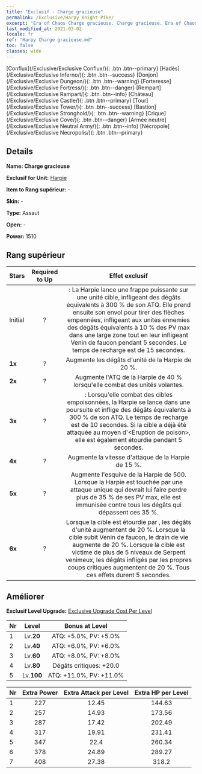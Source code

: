 ```yaml
---
title: "Exclusif - Charge gracieuse"
permalink: /Exclusive/Harpy Knight Pike/
excerpt: "Era of Chaos Charge gracieuse. Charge gracieuse. Era of Chaos Exclusif Charge gracieuse. Harpie Exclusif."
last_modified_at: 2021-03-02
locale: fr
ref: "Harpy Charge gracieuse.md"
toc: false
classes: wide
---
```

 [Conflux](/Exclusive/Exclusive Conflux/){: .btn .btn--primary} [Hadès](/Exclusive/Exclusive Inferno/){: .btn .btn--success} [Donjon](/Exclusive/Exclusive Dungeon/){: .btn .btn--warning} [Forteresse](/Exclusive/Exclusive Fortress/){: .btn .btn--danger} [Rempart](/Exclusive/Exclusive Rampart/){: .btn .btn--info} [Château](/Exclusive/Exclusive Castle/){: .btn .btn--primary} [Tour](/Exclusive/Exclusive Tower/){: .btn .btn--success} [Bastion](/Exclusive/Exclusive Stronghold/){: .btn .btn--warning} [Crique](/Exclusive/Exclusive Cove/){: .btn .btn--danger} [Armée neutre](/Exclusive/Exclusive Neutral Army/){: .btn .btn--info} [Nécropole](/Exclusive/Exclusive Necropolis/){: .btn .btn--primary} 

## Details
 **Name: Charge gracieuse** 

 **Exclusif for Unit:** [Harpie](/units/Harpy/) 

 **Item to Rang supérieur:** -

 **Skin:** -

 **Type:** Assaut

 **Open:** -

 **Power:** 1510

## Rang supérieur

  |     Stars    |  Required to Up | Effet exclusif |
  |:-------------|:---------------:|:---------------:|
  |  Initial  | ? | <Voltige> : La Harpie lance une frappe puissante sur une unité cible, infligeant des dégâts équivalents à 300 % de son ATQ. Elle prend ensuite son envol pour tirer des flèches empennées, infligeant aux unités ennemies des dégâts équivalents à 10 % des PV max dans une large zone tout en leur infligeant Venin de faucon pendant 5 secondes. Le temps de recharge est de 15 secondes. |
  | **1x** <i class="fas fa-star"/> | ? | Augmente les dégâts d'unité de la Harpie de 20 %. |
  | **2x** <i class="fas fa-star"/> | ? | Augmente l'ATQ de la Harpie de 40 % lorsqu'elle combat des unités volantes. |
  | **3x** <i class="fas fa-star"/> | ? | <Friande de venin> : Lorsqu'elle combat des cibles empoisonnées, la Harpie se lance dans une poursuite et inflige des dégâts équivalents à 300 % de son ATQ. Le temps de recharge est de 10 secondes. Si la cible a déjà été attaquée au moyen d'<Éruption de poison>, elle est également étourdie pendant 5 secondes. |
  | **4x** <i class="fas fa-star"/> | ? | Augmente la vitesse d'attaque de la Harpie de 15 %. |
  | **5x** <i class="fas fa-star"/> | ? | Augmente l'esquive de la Harpie de 500. Lorsque la Harpie est touchée par une attaque unique qui devrait lui faire perdre plus de 35 % de ses PV max, elle est immunisée contre tous les dégâts qui dépassent ces 35 %. |
  | **6x** <i class="fas fa-star"/> | ? | Lorsque la cible est étourdie par <Friande de venin>, les dégâts d'unité augmentent de 20 %. Lorsque la cible subit Venin de faucon, le drain de vie augmente de 20 %. Lorsque la cible est victime de plus de 5 niveaux de Serpent venimeux, les dégâts infligés par les propres coups critiques augmentent de 20 %. Tous ces effets durent 5 secondes. |


## Améliorer
 **Exclusif Level Upgrade:** [Exclusive Upgrade Cost Per Level](/Exclusive/ExclusiveUpgradeCostPerLevel/)

  |  Nr  |   Level  | Bonus at Level |
  |:-----|:--------:|:--------------:|
  | 1 | Lv.**20** | ATQ: +5.0%, PV: +5.0% |
  | 2 | Lv.**40** | ATQ: +6.0%, PV: +6.0% |
  | 3 | Lv.**60** | ATQ: +8.0%, PV: +8.0% |
  | 4 | Lv.**80** | Dégâts critiques: +20.0 |
  | 5 | Lv.**100** | ATQ: +11.0%, PV: +11.0% |


  |  Nr  |  Extra Power | Extra Attack per Level | Extra HP per Level |
  |:-----|:--------:|:--------:|:--------:|
  | 1 | 227 | 12.45 | 144.63 |
  | 2 | 257 | 14.93 | 173.56 |
  | 3 | 287 | 17.42 | 202.49 |
  | 4 | 317 | 19.91 | 231.41 |
  | 5 | 347 | 22.4 | 260.34 |
  | 6 | 378 | 24.89 | 289.27 |
  | 7 | 408 | 27.38 | 318.2 |


